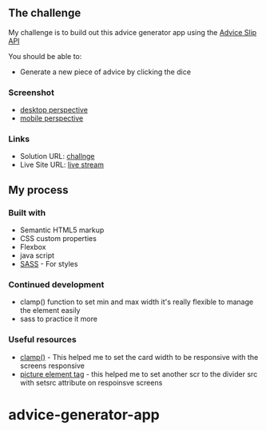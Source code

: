 ## The challenge

My challenge is to build out this advice generator app using the [Advice Slip API](https://api.adviceslip.com)

You should be able to:

- Generate a new piece of advice by clicking the dice

### Screenshot

- [desktop perspective](./images/screen-shots/desktop-prespective.png)
- [mobile perspective](./images/screen-shots/mobile-prespective.png)

### Links

- Solution URL: [challnge](https://github.com/tahaebaed/advice-generator-app)
- Live Site URL: [live stream](https://advice-generator-app-teal.vercel.app/)
## My process

### Built with

- Semantic HTML5 markup
- CSS custom properties
- Flexbox
- java script
- [SASS](https://sass-lang.com/) - For styles

### Continued development

- clamp() function to set min and max width it's really flexible to manage the element easily
- sass to practice it more

### Useful resources

- [clamp()](https://developer.mozilla.org/en-US/docs/Web/CSS/clamp) - This helped me to set the card width to be responsive with the screens responsive
- [picture element tag](https://developer.mozilla.org/en-US/docs/Web/HTML/Element/picture) - this helped me to set another scr to the divider src with setsrc attribute on respoinsve screens
# advice-generator-app
